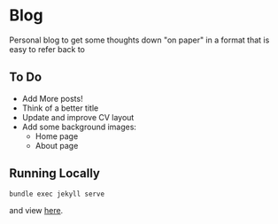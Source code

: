 # Blog

Personal blog to get some thoughts down "on paper" in a format that is easy to refer back to

## To Do

* Add More posts!
* Think of a better title
* Update and improve CV layout
* Add some background images:
  * Home page
  * About page

## Running Locally

```shell
bundle exec jekyll serve
```

and view [here](http://localhost:4000).